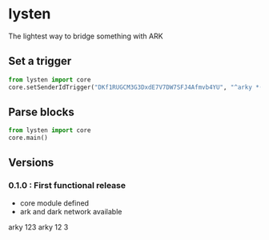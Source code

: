 # lysten
The lightest way to bridge something with ARK


## Set a trigger

```python
from lysten import core
core.setSenderIdTrigger("DKf1RUGCM3G3DxdE7V7DW7SFJ4Afmvb4YU", "^arky *(\d*)[^\d].*", "test")
```

## Parse blocks

```python
from lysten import core
core.main()
```

## Versions

### 0.1.0 : First functional release
 + core module defined
 + ark and dark network available
 

arky 123
 arky 12 3

